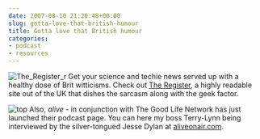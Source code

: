 ```yaml
---
date: 2007-08-10 21:20:48+00:00
slug: gotta-love-that-british-humour
title: Gotta love that British humour
categories:
- podcast
- resources
---
```


![The_Register_r](http://wordbit.freehostia.com/wp-content/uploads/2007/08/The_Register_r.png) Get your science and techie news served up with a healthy dose of Brit witticisms. Check out [The Register](http://www.theregister.com/), a highly readable site out of the UK that dishes the sarcasm along with the geek factor.

![top](http://wordbit.freehostia.com/wp-content/uploads/2007/08/top.jpg) Also, _alive_ - in conjunction with The Good Life Network has just launched their podcast page. You can here my boss Terry-Lynn being interviewed by the silver-tongued Jesse Dylan at [aliveonair.com](http://aliveonair.com/). 
